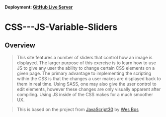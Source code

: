 #### Deployment: [GitHub Live Server](https://benbeast1210.github.io/CSS---JS-Variable-Sliders/)

# CSS---JS-Variable-Sliders

## Overview
> This site features a number of sliders that control how an image is displayed. The larger purpose of this exercise is to learn how to use JS to give any
> user the ability to change certain CSS elements on a given page. The primary advantage to implementing the scripting within the CSS is that the changes a
> user makes are displayed back to them in real time. Using SASS, one may also give the user control to edit elements, however these changes are only
> visually apparent after compiling. Using JS inside of the CSS makes for a much smoother UX.

> This is based on the project from [JavaScript30](https://javascript30.com/) by [Wes Bos](https://twitter.com/wesbos?ref_src=twsrc%5Egoogle%7Ctwcamp%5Eserp%7Ctwgr%5Eauthor)



